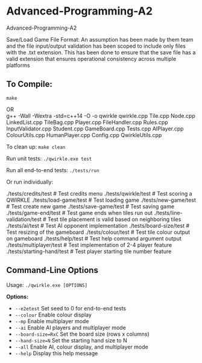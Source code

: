 # Advanced-Programming-A2
Advanced-Programming-A2

Save/Load Game File Format: An assumption has been made by them team and the file input/output validation has been scoped to include only files with the .txt extension. This has been done to ensure that the save file has a valid extension that ensures operational consistency across multiple platforms

## To Compile: 

 `make`<br>
 
OR<br>
 g++ -Wall -Wextra -std=c++14 -O -o qwirkle qwirkle.cpp Tile.cpp Node.cpp LinkedList.cpp TileBag.cpp Player.cpp FileHandler.cpp Rules.cpp InputValidator.cpp Student.cpp GameBoard.cpp Tests.cpp AIPlayer.cpp ColourUtils.cpp HumanPlayer.cpp Config.cpp QwirkleUtils.cpp
 
To clean up: `make clean`
 
Run unit tests: `./qwirkle.exe test`

Run all end-to-end tests: `./tests/run`

Or run individually:<br>

./tests/credits/test            # Test credits menu
./tests/qwirkle/test            # Test scoring a QWIRKLE
./tests/load-game/test          # Test loading game
./tests/new-game/test           # Test create new game
./tests/save-game/test          # Test saving game
./tests/game-end/test           # Test game ends when tiles run out
./tests/line-validation/test    # Test tile placement is valid based on neighboring tiles
./tests/ai/test                 # Test AI opponent implementation
./tests/board-size/test         # Test resizing of the gameboard
./tests/colour/test             # Test tile colour output on gameboard
./tests/help/test               # Test help command argument output
./tests/multiplayer/test        # Test implementation of 2-4 player feature
./tests/starting-hand/test      # Test player starting tile number feature


## Command-Line Options

Usage: `./qwirkle.exe [OPTIONS]`

**Options:**
- `--e2etest`         Set seed to 0 for end-to-end tests
- `--colour`          Enable colour display
- `--mp`              Enable multiplayer mode
- `--ai`              Enable AI players and multiplayer mode
- `--board-size=RxC`  Set the board size (rows x columns)
- `--hand-size=N`     Set the starting hand size to N
- `--all`             Enable AI, colour display, and multiplayer mode
- `--help`            Display this help message
